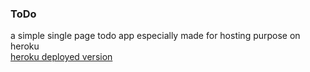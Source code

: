 ### ToDo
a simple single page todo app especially made for hosting purpose on heroku <br>
[heroku deployed version](https://simple-todo-django-app.herokuapp.com/)
